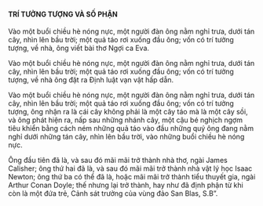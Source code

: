 #### TRÍ TƯỞNG TƯỢNG VÀ SỐ PHẬN 

Vào một buổi chiều hè nóng nực, một người đàn ông nằm nghỉ trưa, dưới tán cây, nhìn lên bầu trời; một quả táo rơi xuống đầu ông; vốn có trí tưởng tượng, về nhà, ông viết bài thơ Ngợi ca Eva.

Vào một buổi chiều hè nóng nực, một người đàn ông nằm nghỉ trưa, dưới tán cây, nhìn lên bầu trời; một quả táo rơi xuống đầu ông; vốn có trí tưởng tượng, về nhà ông đặt ra Định luật vạn vật hấp dẫn.

Vào một buổi chiều hè nóng nực, một người đàn ông nằm nghỉ trưa, dưới tán cây, nhìn lên bầu trời; một quả táo rơi xuống đầu ông; vốn có trí tưởng tượng, ông nhận ra là cái cây không phải là một cây táo mà là một cây sồi, và ông phát hiện ra, nấp sau những nhánh cây, một cậu bé nghịch ngợm tiêu khiển bằng cách ném những quả táo vào đầu những quý ông đang nằm nghỉ dưới những tán cây, nhìn lên bầu trời, vào những buổi chiều hè nóng nực.

Ông đầu tiên đã là, và sau đó mãi mãi trở thành nhà thơ, ngài James Calisher; ông thứ hai đã là, và sau đó mãi mãi trở thành nhà vật lý học Isaac Newton; ông thứ ba có thể đã là, hoặc mãi mãi trở thành tiểu thuyết gia, ngài Arthur Conan Doyle; thế nhưng lại trở thành, hay như đã định phận từ khi còn là một đứa trẻ, Cảnh sát trưởng của vùng đảo San Blas, S.B”.